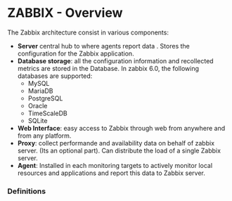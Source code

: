 
# ZABBIX - Overview

The Zabbix architecture consist in various components: 

* **Server** central hub to where agents report data . Stores the configuration for the Zabbix application. 
* **Database storage**: all the configuration information and recollected metrics are stored in the Database. In zabbix 6.0, the following databases are supported: 
	* MySQL 
	* MariaDB
	* PostgreSQL
	* Oracle
	* TimeScaleDB
	* SQLite
* **Web Interface**: easy access to Zabbix through web from anywhere and from any platform. 
* **Proxy**: collect performande and availability data on behalf of zabbix server. (Its an optional part). Can distribute the load of a single Zabbix server. 
* **Agent**: Installed in each monitoring targets to actively monitor local resources and applications and report this data to Zabbix server.

### Definitions


